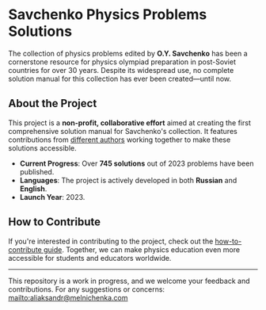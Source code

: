 # Savchenko Physics Problems Solutions

The collection of physics problems edited by **O.Y. Savchenko** has been a cornerstone resource for physics olympiad preparation in post-Soviet countries for over 30 years. Despite its widespread use, no complete solution manual for this collection has ever been created—until now.

## About the Project

This project is a **non-profit, collaborative effort** aimed at creating the first comprehensive solution manual for Savchenko's collection. It features contributions from [different authors](https://savchenkosolutions.com/about#team) working together to make these solutions accessible.

- **Current Progress**: Over **745 solutions** out of 2023 problems have been published.
- **Languages**: The project is actively developed in both **Russian** and **English**.
- **Launch Year**: 2023.

## How to Contribute

If you're interested in contributing to the project, check out the [how-to-contribute guide](https://savchenkosolutions.com/study-guide). Together, we can make physics education even more accessible for students and educators worldwide.

---

This repository is a work in progress, and we welcome your feedback and contributions. For any suggestions or concerns: [mailto:aliaksandr@melnichenka.com](aliaksandr@melnichenka.com)
